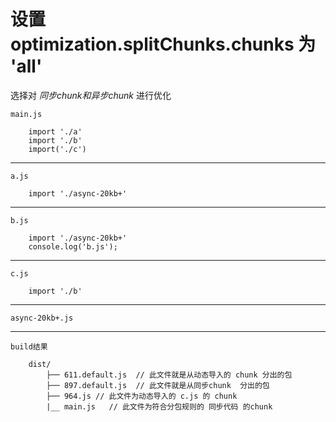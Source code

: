 # 设置 optimization.splitChunks.chunks 为 'all'


选择对 *同步chunk和异步chunk* 进行优化

    main.js

        import './a'
        import './b'
        import('./c')
---

    a.js

        import './async-20kb+'
---

    b.js

        import './async-20kb+'
        console.log('b.js');

---

    c.js

        import './b'

---
    async-20kb+.js 

---
    build结果

        dist/
            ├── 611.default.js  // 此文件就是从动态导入的 chunk 分出的包
            ├── 897.default.js  // 此文件就是从同步chunk  分出的包
            ├── 964.js // 此文件为动态导入的 c.js 的 chunk
            |__ main.js   // 此文件为符合分包规则的 同步代码 的chunk
